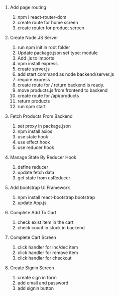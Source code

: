 1. Add page routing

   1. npm i react-router-dom
   2. create route for home screen
   3. create router for product screen

2. Create Node.JS Server

   1. run npm init in root folder
   2. Update package.json set type: module
   3. Add .js to imports
   4. npm install express
   5. create server.js
   6. add start command as node backend/server.js
   7. require express
   8. create route for / return backend is ready.
   9. move products.js from frontend to backend
   10. create route for /api/products
   11. return products
   12. run npm start

3. Fetch Products From Backend

   1. set proxy in package.json
   2. npm install axios
   3. use state hook
   4. use effect hook
   5. use reducer hook

4. Manage State By Reducer Hook

   1. define reducer
   2. update fetch data
   3. get state from usReducer

5. Add bootstrap UI Framework

   1. npm install react-bootstrap bootstrap
   2. update App.js

6. Complete Add To Cart

   1. check exist item in the cart
   2. check count in stock in backend

7. Complete Cart Screen
   1. click handler for inc/dec item
   2. click handler for remove item
   3. click handler for checkout
8. Create Signin Screen
   1. create sign in form
   2. add email and password
   3. add signin button
